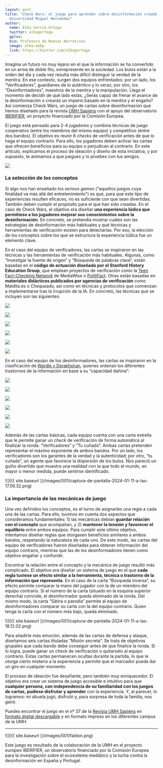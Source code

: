```yaml
---
layout: post
title: "Check Wars: el juego para aprender sobre desinformación creado en la
  Universidad Miguel Hernández"
author:
  name: Alba García Ortega
  twitter: albagortega
  gplus:  
  bio: Profesora de Nuevas Narrativas
  image: alba.webp
  link: https://twitter.com/albagortega
---
```

Imagina un futuro no muy lejano en el que la información se ha convertido en un arma de doble filo, omnipresente en la sociedad. Los bulos están a la orden del día y cada vez resulta más difícil distinguir la verdad de la mentira. En ese contexto, surgen dos equipos enfrentados: por un lado, los “Verificadores”, guardianes de lo auténtico y lo veraz; por otro, los “Desinformadores”, maestros de la mentira y la manipulación. Llega el momento de decidir de qué lado estás. ¿Serás capaz de frenar el avance de la desinformación o crearás un imperio basado en la mentira y el engaño? Así comienza Check Wars, un juego de cartas sobre desinformación que hemos diseñado para la revista [UMH Sapiens](https://umhsapiens.com/) con el apoyo del observatorio [IBERIFIER](https://mip.umh.es/blog/2022/05/11/iberifier-observatorio-contra-la-desinformacion-espana-portugal/), un proyecto financiado por la Comisión Europea. 

El juego está pensado para 2-4 jugadores y combina técnicas de juego cooperativo (entre los miembros del mismo equipo) y competitivo (entre dos bandos). El objetivo es reunir 6 *checks* de verificación antes de que lo haga el equipo contrario. Para ello, los jugadores deben activar las cartas que ofrecen beneficios para su equipo o perjudican al contrario. En este artículo, explicamos el proceso de ideación y diseño de esta iniciativa, y por supuesto, te animamos a que juegues y lo pruebes con tus amigos. 

![](https://lh7-eu.googleusercontent.com/VQiaHj7YhD9TGhKuEVAaccm2vnEw3YPnL8O_RPLwJTBb8QBvnhwkSCEVh7AlQqhGLs9DiZISm63Pjwor5hsSUlbh-dDWpiTRCDW3amMoE6M2MSgmMhMtsRNLGQ54-gKZ2Uk4R5x4F5K4FH2T3gkyApg)

### La selección de los conceptos

Si algo nos han enseñado los *serious games* (“aquellos juegos cuya finalidad va más allá del entretenimiento”) es que, para que este tipo de experiencias resulten eficaces, no es suficiente con que sean divertidas. También deben cumplir el propósito para el que han sido creadas. En el caso de Check Wars, el objetivo era diseñar **una experiencia lúdica que permitiese a los jugadores mejorar sus conocimientos sobre la desinformación**. En concreto, se pretendía mostrar cuáles son las estrategias de desinformación más habituales y qué técnicas y herramientas de verificación existen para detectarlas. Por eso, la elección de los conceptos sobre los que se estructura la experiencia lúdica fue un elemento clave. 

En el caso del equipo de verificadores, las cartas se inspiraron en las técnicas y las herramientas de verificación más habituales. Algunas, como “Investigar la fuente de origen” y “Búsqueda de palabras clave”, están basadas en el **código de actuación diseñado por el Stanford History Education Group**, que emplean proyectos de verificación como la [Teen Fact-Checking Network](https://www.poynter.org/mediawise/programs/tfcn/) de MediaWise o [PolitiFact](https://www.politifact.com/). Otras están basadas en **materiales didácticos publicados por agencias de verificación** como Maldita.es o Chequeado, así como en técnicas y protocolos que comienzan a implementarse tras la irrupción de la IA. En concreto, las técnicas que se incluyen son las siguientes:

![](https://lh7-eu.googleusercontent.com/W3dZ0-8Mgocn4v97YpQaZlmfJ8k8hanrnGxnFDZ22d2wEPqMCMuO1Hc-8bvr4uYlM3K5X3ucqqrx1w0_KaRSCWk7cjiV9ocuQT9SZKUK0wICuMCLuNawpFK7didi7uGQBznc32RNucl-ZsXP4gzDbck)

![](https://lh7-eu.googleusercontent.com/uTwKFKHXxYIt-vYOba6tKVYKiKRYApeBT8Whs47l6KzpiEYer7qdc1mR4YaRJEMRBCUjYyqo9Rqoxbi1EjcWfLcKl49mDrWmfRCpMllnXZ_WAMtNb3U687ZOh76POuPVd85PlUtuvFjMTGAWk7afDvI)

![](https://lh7-eu.googleusercontent.com/QtRFo-EnzoOiXprTpNYGgi50pHDLvKjuA65p3hruATsUCbgwGVuf_cSJMwxyLX7thdCEv9gXN9eL_EAGTsBnq1wKy745GKIsREdQ_xez1QuDAm2nhcMxgnssVdHfhxo6zsYpIc--BJK_U9YICzWjEYQ)

![](https://lh7-eu.googleusercontent.com/4_P6qagkjlFM3_esDkEHffolrhIbTci_iuqqIHnCseAkdGf0PcnzsDAgVFvE9B8jPlVe3agyVFCjW0khtZ5vYpShLxVRF_CCiLeNtHafsGjFV68DmxoyV9Exvgyij9tMAl_f-J6Mmgdyhv0R59DPOTo)

![](https://lh7-eu.googleusercontent.com/O4P0nfLd1D8rYZXcJCAEzvjiYU54p23OtPkEROsHd1zqtEskSw78kTK7cX6ZWhcKL5lQSyQ-YkjlQB5E3GykH08CHr_1PWA9JjDxF-iXV6NkjIpHB_hmaeq_lN16ZE2nKDtoNYiwEKuICHXEgyb8tCU)

![](https://lh7-eu.googleusercontent.com/T_DZjSdfp8HDYZuCBwn3N9_xXoeZG_DZQDXredJ_ZooOnNYRUHnU2-el75IccqKn3ADgYUSD9-FQckwM11beUHIMMU4RJsTPyS90KXYvvdMEn3g-6fNkrGUpg6gcMyxVB2xAgy97pqMZ2evMYmOZs14)

En el caso del equipo de los desinformadores, las cartas se inspiraron en la clasificación de [Wardle y Derakhshan](https://tverezo.info/wp-content/uploads/2017/11/PREMS-162317-GBR-2018-Report-desinformation-A4-BAT.pdf), quienes ordenan los diferentes trastornos de la información en base a su “capacidad dañina”: 

![](https://lh7-eu.googleusercontent.com/SBMYF6rBalcuyJWGLipuI_LHqB1aSKKK0epg1r5BXvZdeaiRC6PZKnsIyLDn6rLhAzvLAq-GmsUHQhsAY6D8paFzIV4AaaqbLAXJt7E7R50zL0Dmi0OboNMLW-oGVi6nwkDdZuVuIIyNuyaU4bmzR6w)

![](https://lh7-eu.googleusercontent.com/gRMpHUI3t-8fwDDX0jXRRPbw_AJBtBnyWQ7TTwajI7ru9i8n2oklcxSGmoJl9dKc5sEuqA05i4FL20pvdkN3oZnuX5638hTk0GGecNRZBhPVlD3LLAaJUTWf5j596DLBVhWFUNmYtNY73nN8MVfNqT0)

![](https://lh7-eu.googleusercontent.com/tMn0LdUh_liIsGUa4-xyKdmn30o6R2IXc2pOt8s9Zl-efZNafUOvjNMUd0rvPc6_-GV2sW0xjz9WVdA18Qz1kfr02N3LoBJBSVbukh9OgkdjMkapZvdUWgCBvecDHtRIm0jsmGqrnvWVkHn6G3TbtkY)

![](https://lh7-eu.googleusercontent.com/rD7AkTM2_rc37TJAJiHo8HJbcTGCx3TwjKTqNJmxKXJ6xVT6pGycVExsXPvUkeOb2lQbTYAvSg3HjPaSAC2VJI_gmK7kLTR3FgNeZBUKtIzqKM2k2VgAd8FMYftPfhdbGq193L8hpj4yb-KSIVmdaz0)

![](https://lh7-eu.googleusercontent.com/iD-8kg1dt0uT6wNe_HNBLbrn0ceKVWCz3caL0bfBqNZ55zKKbEn0DCqe7Ng2SPPoEcMAkGgjIOvuTl9371ZMJlUENRL25gTnID7Z722ww8neWghGFhxwsDMVZ83cLo9gaI1M0kcSoy2wbqZxDnRTbWw)

![](https://lh7-eu.googleusercontent.com/YZYTeNUPiU2yciYr6wjSbvgraV3m9gUnvSHkVDAq0KKRj7uUXsiNzLR7Nyv44FlwfyC6VuXMJIjqqNBj6iuHwn4HKO2vL258C9ydPuqANS5js1S8_V-jwLhw1ModXCZT1zyCvwFrqQbugU3X6kVf6r0)

Además de las cartas básicas, cada equipo cuenta con una carta estrella que le permite ganar un *check* de verificación de forma automática al finalizar la ronda: “Verificadores” y “Tu cuñado”. Ambas cartas pretenden representar el máximo exponente de ambos bandos. Por un lado, los verificadores son los garantes de la verdad y la autenticidad; por otro, “tu cuñado”, un agente que favorece la dispersión de los bulos. Nos pareció un guiño divertido que muestra una realidad con la que todo el mundo, en mayor o menor medida, puede sentirse identificado. 

![]({{ site.baseurl }}/images/001/captura-de-pantalla-2024-01-11-a-las-17.56.32.png)

### La importancia de las mecánicas de juego

Una vez definidos los conceptos, es el turno de asignarles una regla a cada una de las cartas. Para ello, tuvimos en cuenta dos aspectos que consideramos fundamentales: 1) las mecánicas debían **guardar relación con el concepto** que acompañan, y 2) **mantener la tensión y favorecer el equilibrio** entre ambos equipos. Para cumplir este último objetivo, intentamos diseñar reglas que otorgasen beneficios similares a ambos bandos, respetando la naturaleza de cada uno. De este modo, las cartas del equipo de verificadores fueron diseñadas para obtener información del equipo contrario, mientras que las de los desinformadores tienen como objetivo engañar y confundir. 

Encontrar la relación entre el concepto y la mecánica de juego resultó más complicado. El objetivo era diseñar un sistema de juego en el que **cada regla tuviese un efecto similar a la herramienta, técnica o trastorno de la información que representa**. En el caso de la carta “Búsqueda inversa”, su efecto permite comparar la mano del jugador con la de un miembro del equipo contrario. Si el número de la carta (situado en la esquina superior derecha) coincide, el desinformador queda eliminado de la ronda. Del mismo modo, la carta “Sátira o parodia” permite al equipo de desinformadores comparar su carta con la del equipo contrario. Quien tenga la carta con el número más bajo, queda eliminado. 

![]({{ site.baseurl }}/images/001/captura-de-pantalla-2024-01-11-a-las-18.12.02.png)

Para añadirle más emoción, además de las cartas de defensa y ataque, diseñamos seis cartas tituladas “Misión secreta”. Se trata de objetivos grupales que cada bando debe conseguir antes de que finalice la ronda. Si lo logra, puede ganar un *check* de verificación o quitarselo al equipo contrario. Estas cartas permanecen ocultas durante la partida, lo que le otorga cierto misterio a la experiencia y permite que el marcador pueda dar un giro en cualquier momento. 

El proceso de ideación fue desafiante, pero también muy enriquecedor. El objetivo era crear un sistema de juego accesible e intuitivo para que **cualquier persona, con independencia de su familiaridad con los juegos de cartas, pudiese disfrutar y aprender** con la experiencia. Y, al parecer, lo logramos: mi abuela jugó, disfrutó y, para sorpresa de toda la familia, nos ganó. 

Puedes encontrar el juego en el nº 37 de la [Revista UMH Sapiens](https://umhsapiens.com/) en [formato digital descargable](https://issuu.com/umhsapiens/docs/sapiens37_issuu?fr=sMGFlOTY4NTA2NTY) y en formato impreso en los diferentes campus de la UMH. 

* * *

![]({{ site.baseurl }}/images/001/faldon.png)

Este juego es resultado de la colaboración de la UMH en el proyecto europeo IBERIFIER, un observatorio financiado por la Comisión Europea para la investigación sobre el ecosistema mediático y la lucha contra la desinformación en España y Portugal.